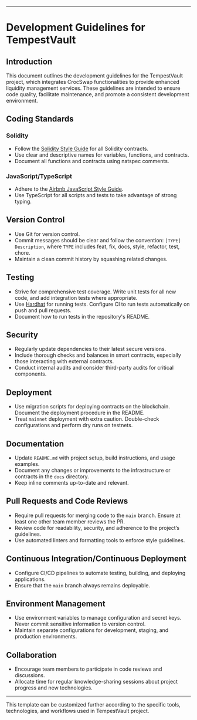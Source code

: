 
---

# Development Guidelines for TempestVault

## Introduction

This document outlines the development guidelines for the TempestVault project, which integrates CrocSwap functionalities to provide enhanced liquidity management services. These guidelines are intended to ensure code quality, facilitate maintenance, and promote a consistent development environment.

## Coding Standards

### Solidity
- Follow the [Solidity Style Guide](https://docs.soliditylang.org/en/v0.8.13/style-guide.html) for all Solidity contracts.
- Use clear and descriptive names for variables, functions, and contracts.
- Document all functions and contracts using natspec comments.

### JavaScript/TypeScript
- Adhere to the [Airbnb JavaScript Style Guide](https://github.com/airbnb/javascript).
- Use TypeScript for all scripts and tests to take advantage of strong typing.

## Version Control

- Use Git for version control.
- Commit messages should be clear and follow the convention: `[TYPE] Description`, where `TYPE` includes feat, fix, docs, style, refactor, test, chore.
- Maintain a clean commit history by squashing related changes.

## Testing

- Strive for comprehensive test coverage. Write unit tests for all new code, and add integration tests where appropriate.
- Use [Hardhat](https://hardhat.org/) for running tests. Configure CI to run tests automatically on push and pull requests.
- Document how to run tests in the repository's README.

## Security

- Regularly update dependencies to their latest secure versions.
- Include thorough checks and balances in smart contracts, especially those interacting with external contracts.
- Conduct internal audits and consider third-party audits for critical components.

## Deployment

- Use migration scripts for deploying contracts on the blockchain. Document the deployment procedure in the README.
- Treat `mainnet` deployment with extra caution. Double-check configurations and perform dry runs on testnets.

## Documentation

- Update `README.md` with project setup, build instructions, and usage examples.
- Document any changes or improvements to the infrastructure or contracts in the `docs` directory.
- Keep inline comments up-to-date and relevant.

## Pull Requests and Code Reviews

- Require pull requests for merging code to the `main` branch. Ensure at least one other team member reviews the PR.
- Review code for readability, security, and adherence to the project’s guidelines.
- Use automated linters and formatting tools to enforce style guidelines.

## Continuous Integration/Continuous Deployment

- Configure CI/CD pipelines to automate testing, building, and deploying applications.
- Ensure that the `main` branch always remains deployable.

## Environment Management

- Use environment variables to manage configuration and secret keys. Never commit sensitive information to version control.
- Maintain separate configurations for development, staging, and production environments.

## Collaboration

- Encourage team members to participate in code reviews and discussions. 
- Allocate time for regular knowledge-sharing sessions about project progress and new technologies.

---

This template can be customized further according to the specific tools, technologies, and workflows used in TempestVault project.